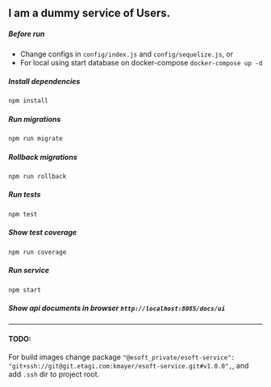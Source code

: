 ## I am a dummy service of Users.

##### Before run
- Change configs in `config/index.js` and `config/sequelize.js`, or
- For local using start database on docker-compose `docker-compose up -d`

##### Install dependencies
```bash
npm install
```
##### Run migrations
```bash
npm run migrate
```
##### Rollback migrations
```bash
npm run rollback
```
##### Run tests
```bash
npm test
```
##### Show test coverage
```bash
npm run coverage
```
##### Run service
````bash
npm start
````
##### Show api documents in browser `http://localhost:8085/docs/ui`

---
#### TODO:
For build images change package `"@esoft_private/esoft-service": "git+ssh://git@git.etagi.com:kmayer/esoft-service.git#v1.0.0",`,
 and add `.ssh` dir to project root.